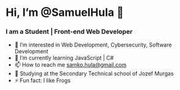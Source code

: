 # Hi, I’m @SamuelHula 👋


### I am a Student | Front-end Web Developer

- 👀 I’m interested in Web Development, Cybersecurity, Software Development
- 🌱 I’m currently learning JavaScript | C#
- 📫 How to reach me samko.hula@gmail.com
- 🏫 Studying at the Secondary Technical school of Jozef Murgas
- ⚡ Fun fact: I like Frogs
